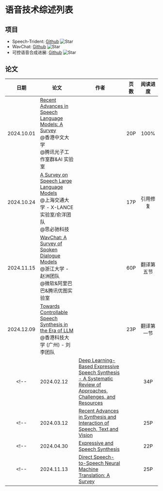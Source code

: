 # 语音技术综述列表

## 项目

- Speech-Trident: [Github](https://github.com/ga642381/speech-trident) ![Star](https://img.shields.io/github/stars/ga642381/speech-trident)
- WavChat: [Github](https://github.com/jishengpeng/WavChat) ![Star](https://img.shields.io/github/stars/jishengpeng/WavChat.svg?style=social)
- 可控语音合成进展: [Github](https://github.com/imxtx/awesome-controllabe-speech-synthesis) ![Star](https://img.shields.io/github/stars/imxtx/awesome-controllabe-speech-synthesis?style=social)

## 论文

| 日期 | 论文 | 作者 | 页数 | 阅读进度 |
| :-: | --- | --- | :-: | :-: |
| 2024.10.01 | [Recent Advances in Speech Language Models: A Survey](../Surveys/2024.10.01_Recent_Advances_in_Speech_Language_Models__A_Survey_20P/Main.md)<br>@香港中文大学<br>@腾讯光子工作室群&AI 实验室 | | 20P | 100% |
| 2024.10.24 | [A Survey on Speech Large Language Models](../Surveys/2024.10.24_A_Survey_on_Speech_Large_Language_Models_17P/Main.md)<br>@上海交通大学 - X-LANCE 实验室/俞洋团队<br>@思必驰科技 | | 17P | 引用修复 |
| 2024.11.15 | [WavChat: A Survey of Spoken Dialogue Models](../Surveys/2024.11.15_WavChat_60P/Main.md)<br>@浙江大学 - 赵洲团队<br>@微软&阿里巴巴&腾讯优图实验室 | | 60P | 翻译第五节 |
| 2024.12.09 | [Towards Controllable Speech Synthesis in the Era of LLM](../Surveys/2024.12.09_Towards_Controllable_Speech_Synthesis_in_the_Era_of_LLM_23P/Main.md)<br>@香港科技大学 (广州) - 刘李团队 | | 23P | 翻译第一节 |
<!-- | 2024.02.12 | [Deep Learning-Based Expressive Speech Synthesis - A Systematic Review of Approaches, Challenges, and Resources](../Surveys/2024.02.12_DL-Based_Expressive_Speech_Synthesis_34P/Main.md) |  | 34P | -->
<!-- | 2024.03.12 | [Recent Advances in Synthesis and Interaction of Speech, Text,and Vision](../Surveys/2024.03.12_Recent_Advances_in_Synthesis_&_Interaction_of_Speech_Text_&_Vision_25P/Main.md) | | 25P | -->
<!-- | 2024.04.30 | [Expressive and Speech Synthesis](../Surveys/2024.04.30_Expressivity_&_Speech_Synthesis_22P/Main.md) | | 22P | -->
<!-- | 2024.11.13 | [Direct Speech-to-Speech Neural Machine Translation: A Survey](../Surveys/2024.11.13_Direct_Speech-to-Speech_Neural_Machine_Translation__A_Survey_25P/Main.md) | | 25P | 引用修复 | -->